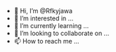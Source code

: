 - 👋 Hi, I’m @Rfkyjawa
- 👀 I’m interested in ...
- 🌱 I’m currently learning ...
- 💞️ I’m looking to collaborate on ...
- 📫 How to reach me ...

<!---
Rfkyjawa/Rfkyjawa is a ✨ special ✨ repository because its `README.md` (this file) appears on your GitHub profile.
You can click the Preview link to take a look at your changes.
--->
